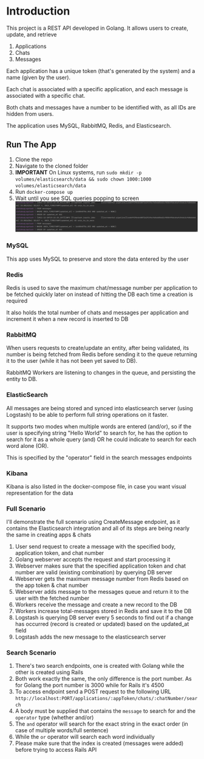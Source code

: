 # Introduction
This project is a REST API developed in Golang. It allows users to create, update, and retrieve
1. Applications
2. Chats
3. Messages

Each application has a unique token (that's generated by the system) and a name (given by the user).

Each chat is associated with a specific application, and each message is associated with a specific chat.

Both chats and messages have a number to be identified with, as all IDs are hidden from users.

The application uses MySQL, RabbitMQ, Redis, and Elasticsearch.

## Run The App
1. Clone the repo
2. Navigate to the cloned folder
3. **IMPORTANT** On Linux systems, run `sudo mkdir -p volumes/elasticsearch/data && sudo chown 1000:1000 volumes/elasticsearch/data`
4. Run `docker-compose up`
5. Wait until you see SQL queries popping to screen
![Server started successfully](pictures/ServerStart.png)

### MySQL

This app uses MySQL to preserve and store the data entered by the user

### Redis

Redis is used to save the maximum chat/message number per application to be fetched quickly later on instead of hitting the DB each time a creation is required

It also holds the total number of chats and messages per application and increment it when a new record is inserted to DB
### RabbitMQ
When users requests to create/update an entity, after being validated, its number is being fetched from Redis before sending it to the queue returning it to the user (while it has not been yet saved to DB).

RabbitMQ Workers are listening to changes in the queue, and persisting the entity to DB.

### ElasticSearch
All messages are being stored and synced into elasticsearch server (using Logstash) to be able to perform full string operations on it faster.

It supports two modes when multiple words are entered (and/or), so if the user is specifying string "Hello World" to search for, he has the option to search for it as a whole query (and) OR he could indicate to search for each word alone (OR).

This is specified by the "operator" field in the search messages endpoints

### Kibana
Kibana is also listed in the docker-compose file, in case you want visual representation for the data

### Full Scenario
I'll demonstrate the full scenario using CreateMessage endpoint, as it contains the Elasticsearch integration and all of its steps are being nearly the same in creating apps & chats

1. User send request to create a message with the specified body, application token, and chat number
2. Golang webserver accepts the request and start processing it
3. Webserver makes sure that the specified application token and chat number are valid (existing combination) by querying DB server
4. Webserver gets the maximum message number from Redis based on the app token & chat number
5. Webserver adds message to the messages queue and return it to the user with the fetched number
6. Workers receive the message and create a new record to the DB
7. Workers increase total-messages stored in Redis and save it to the DB
8. Logstash is querying DB server every 5 seconds to find out if a change has occurred (record is created or updated) based on the updated_at field
9. Logstash adds the new message to the elasticsearch server

### Search Scenario
1. There's two search endpoints, one is created with Golang while the other is created using Rails
2. Both work exactly the same, the only difference is the port number. As for Golang the port number is 3000 while for Rails it's 4500
3. To access endpoint send a POST request to the following URL `http://localhost:PORT/applications/:appToken/chats/:chatNumber/search`
4. A body must be supplied that contains the `message` to search for and the `operator` type (whether and/or)
5. The `and` operator will search for the exact string in the exact order (in case of multiple words/full sentence)
6. While the `or` operator will search each word individually
7. Please make sure that the index is created (messages were added) before trying to access Rails API